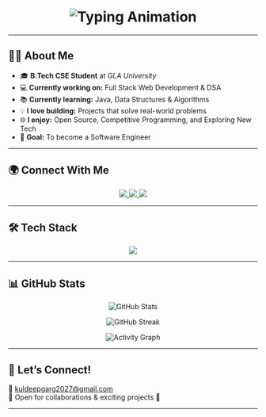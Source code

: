 <h1 align="center">
  <img src="https://readme-typing-svg.herokuapp.com?font=Fira+Code&size=28&duration=3000&pause=1000&color=F7005E&center=true&vCenter=true&width=550&lines=✨+Hi%2C+I'm+Kuldeep+Garg!+👋;🚀+Computer+Science+Engineer;💡+Problem+Solver+%7C+Continuous+Learner;🔥+Future+Software+Engineer" alt="Typing Animation" />
</h1>

---

## 👨‍💻 About Me  

- 🎓 **B.Tech CSE Student** at *GLA University*  
- 💻 **Currently working on:** Full Stack Web Development & DSA  
- 📚 **Currently learning:** Java, Data Structures & Algorithms  
- 💡 **I love building:** Projects that solve real-world problems  
- 🌐 **I enjoy:** Open Source, Competitive Programming, and Exploring New Tech  
- 🎯 **Goal:** To become a Software Engineer  

---

## 🌍 Connect With Me  

<p align="center">
  <a href="https://www.linkedin.com/in/kuldeep-garg-238b302a6/" target="_blank">
    <img src="https://img.shields.io/badge/LinkedIn-%230077B5.svg?&style=for-the-badge&logo=linkedin&logoColor=white" />
  </a>
  <a href="https://www.instagram.com/codingsurface/" target="_blank">
    <img src="https://img.shields.io/badge/Instagram-%23E4405F.svg?&style=for-the-badge&logo=instagram&logoColor=white" />
  </a>
  <a href="mailto:kuldeepgarg2027@gmail.com">
    <img src="https://img.shields.io/badge/Gmail-%23EA4335.svg?&style=for-the-badge&logo=gmail&logoColor=white" />
  </a>
</p>

---

## 🛠️ Tech Stack  

<p align="center">
  <img src="https://skillicons.dev/icons?i=java,python,html,css,js,c,mysql,mongodb,nodejs,express,react,git,github" />
</p>

---

## 📊 GitHub Stats  

<p align="center">
  <img src="https://github-readme-stats.vercel.app/api?username=Kuldeep2047&show_icons=true&theme=tokyonight" alt="GitHub Stats" />
</p>

<p align="center">
  <img src="https://github-readme-streak-stats.herokuapp.com/?user=Kuldeep2047&theme=tokyonight" alt="GitHub Streak" />
</p>

<p align="center">
  <img src="https://github-readme-activity-graph.vercel.app/graph?username=Kuldeep2047&theme=react-dark&hide_border=true&area=true" alt="Activity Graph" />
</p>

---

## 💌 Let’s Connect!  

📧 [kuldeepgarg2027@gmail.com](mailto:kuldeepgarg2027@gmail.com)  
💬 Open for collaborations & exciting projects 🚀  

---
